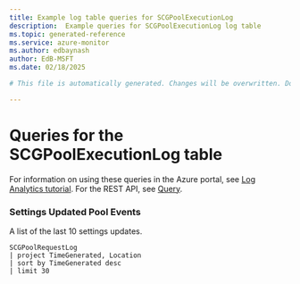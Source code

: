 ```yaml
---
title: Example log table queries for SCGPoolExecutionLog
description:  Example queries for SCGPoolExecutionLog log table
ms.topic: generated-reference
ms.service: azure-monitor
ms.author: edbaynash
author: EdB-MSFT
ms.date: 02/18/2025

# This file is automatically generated. Changes will be overwritten. Do not change this file directly. 

---
```


# Queries for the SCGPoolExecutionLog table

For information on using these queries in the Azure portal, see [Log Analytics tutorial](/azure/azure-monitor/logs/log-analytics-tutorial). For the REST API, see [Query](/rest/api/loganalytics/query).


### Settings Updated Pool Events  


A list of the last 10 settings updates.  

```query
SCGPoolRequestLog
| project TimeGenerated, Location
| sort by TimeGenerated desc
| limit 30
```

